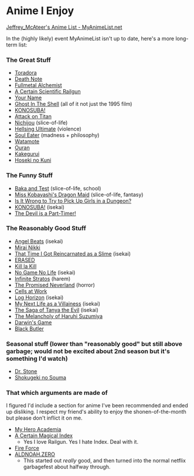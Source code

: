 
# Anime I Enjoy


[Jeffrey_McAteer's Anime List - MyAnimeList.net](https://myanimelist.net/animelist/Jeffrey_McAteer)

In the (highly likely) event MyAnimeList isn't up to date, here's a more long-term list:

### The Great Stuff

- [Toradora](https://myanimelist.net/anime/4224/Toradora)
- [Death Note](https://myanimelist.net/anime/1535/Death_Note)
- [Fullmetal Alchemist](https://myanimelist.net/anime/5114/Fullmetal_Alchemist__Brotherhood)
- [A Certain Scientific Railgun](https://myanimelist.net/anime/6213/Toaru_Kagaku_no_Railgun)
- [Your Name](https://myanimelist.net/anime/32281/Kimi_no_Na_wa)
- [Ghost In The Shell](https://myanimelist.net/anime/43/Koukaku_Kidoutai) (all of it not just the 1995 film)
- [KONOSUBA!](https://myanimelist.net/anime/30831/Kono_Subarashii_Sekai_ni_Shukufuku_wo)
- [Attack on Titan](https://myanimelist.net/anime/16498/Shingeki_no_Kyojin)
- [Nichijou](https://myanimelist.net/anime/10165/Nichijou) (slice-of-life)
- [Hellsing Ultimate](https://myanimelist.net/anime/777/Hellsing_Ultimate) (violence)
- [Soul Eater](https://myanimelist.net/anime/3588/Soul_Eater) (madness + philosophy)
- [Watamote](https://myanimelist.net/anime/16742/Watashi_ga_Motenai_no_wa_Dou_Kangaetemo_Omaera_ga_Warui)
- [Ouran](https://en.wikipedia.org/wiki/Ouran_High_School_Host_Club)
- [Kakegurui](https://en.wikipedia.org/wiki/Kakegurui_%E2%80%93_Compulsive_Gambler)
- [Hoseki no Kuni](https://myanimelist.net/anime/35557/Houseki_no_Kuni_TV)

### The Funny Stuff

- [Baka and Test](https://myanimelist.net/anime/8516/Baka_to_Test_to_Shoukanjuu_Ni) (slice-of-life, school)
- [Miss Kobayashi's Dragon Maid](https://myanimelist.net/anime/33206/Kobayashi-san_Chi_no_Maid_Dragon) (slice-of-life, fantasy)
- [Is It Wrong to Try to Pick Up Girls in a Dungeon?](https://myanimelist.net/anime/28121/Dungeon_ni_Deai_wo_Motomeru_no_wa_Machigatteiru_Darou_ka)
- [KONOSUBA!](https://myanimelist.net/anime/30831/Kono_Subarashii_Sekai_ni_Shukufuku_wo) (isekai)
- [The Devil is a Part-Timer!](https://myanimelist.net/anime/15809/Hataraku_Maou-sama)

### The Reasonably Good Stuff

- [Angel Beats](https://myanimelist.net/anime/6547/Angel_Beats) (isekai)
- [Mirai Nikki](https://myanimelist.net/anime/10620/Mirai_Nikki)
- [That Time I Got Reincarnated as a Slime](https://myanimelist.net/anime/37430/Tensei_shitara_Slime_Datta_Ken) (isekai)
- [ERASED](https://myanimelist.net/anime/31043/Boku_dake_ga_Inai_Machi)
- [Kill la Kill](https://myanimelist.net/anime/18679/Kill_la_Kill)
- [No Game No Life](https://myanimelist.net/anime/19815/No_Game_No_Life) (isekai)
- [Infinite Stratos](https://myanimelist.net/anime/9041/IS__Infinite_Stratos) (harem)
- [The Promised Neverland](https://myanimelist.net/anime/37779/Yakusoku_no_Neverland) (horror)
- [Cells at Work](https://myanimelist.net/anime/37141/Hataraku_Saibou_TV)
- [Log Horizon](https://myanimelist.net/anime/17265/Log_Horizon) (isekai)
- [My Next Life as a Villainess](https://myanimelist.net/anime/38555/Otome_Game_no_Hametsu_Flag_shika_Nai_Akuyaku_Reijou_ni_Tensei_shiteshimatta) (isekai)
- [The Saga of Tanya the Evil](https://myanimelist.net/anime/32615/Youjo_Senki/) (isekai)
- [The Melancholy of Haruhi Suzumiya](https://myanimelist.net/anime/849/Suzumiya_Haruhi_no_Yuuutsu)
- [Darwin's Game](https://myanimelist.net/anime/38656/Darwins_Game)
- [Black Butler](https://en.wikipedia.org/wiki/Black_Butler)

### Seasonal stuff (lower than "reasonably good" but still above garbage; would not be excited about 2nd season but it's something I'd watch)

- [Dr. Stone](https://myanimelist.net/anime/38691/Dr_Stone)
- [Shokugeki no Souma](https://myanimelist.net/anime/28171/Shokugeki_no_Souma)

### That which arguments are made of

I figured I'd include a section for anime I've been recommended and ended up disliking. I respect my friend's ability to enjoy the shonen-of-the-month but please don't inflict it on me.

- [My Hero Academia](https://myanimelist.net/anime/31964/Boku_no_Hero_Academiahttps://myanimelist.net/anime/31964/Boku_no_Hero_Academia)
- [A Certain Magical Index](https://myanimelist.net/anime/4654/Toaru_Majutsu_no_Index)
    - Yes I love Railgun. Yes I hate Index. Deal with it.
- [Fire Force](https://myanimelist.net/anime/38671/Enen_no_Shouboutai)
- [ALDNOAH.ZERO](https://myanimelist.net/anime/22729/AldnoahZero)
    - This started out *really* good, and then turned into the normal netflix garbagefest about halfway through.


